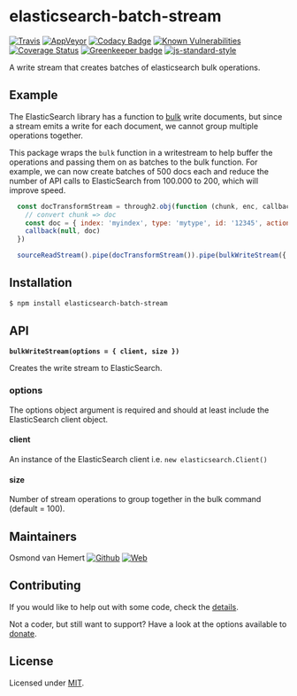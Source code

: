 # elasticsearch-batch-stream

[![Travis](https://img.shields.io/travis/com/ovhemert/elasticsearch-batch-stream.svg?branch=master&logo=travis)](https://travis-ci.com/ovhemert/elasticsearch-batch-stream)
[![AppVeyor](https://img.shields.io/appveyor/ci/ovhemert/elasticsearch-batch-stream.svg?logo=appveyor)](https://ci.appveyor.com/project/ovhemert/elasticsearch-batch-stream)
[![Codacy Badge](https://api.codacy.com/project/badge/Grade/2b7f2dae5ec947d8a46362314bd90e53)](https://www.codacy.com/app/ovhemert/elasticsearch-batch-stream?utm_source=github.com&amp;utm_medium=referral&amp;utm_content=ovhemert/elasticsearch-batch-stream&amp;utm_campaign=Badge_Grade)
[![Known Vulnerabilities](https://snyk.io/test/npm/elasticsearch-batch-stream/badge.svg)](https://snyk.io/test/npm/elasticsearch-batch-stream)
[![Coverage Status](https://coveralls.io/repos/github/ovhemert/elasticsearch-batch-stream/badge.svg?branch=master)](https://coveralls.io/github/ovhemert/elasticsearch-batch-stream?branch=master)
[![Greenkeeper badge](https://badges.greenkeeper.io/ovhemert/elasticsearch-batch-stream.svg)](https://greenkeeper.io/)
[![js-standard-style](https://img.shields.io/badge/code%20style-standard-brightgreen.svg?style=flat)](http://standardjs.com/)

A write stream that creates batches of elasticsearch bulk operations.

## Example

The ElasticSearch library has a function to [bulk](https://www.elastic.co/guide/en/elasticsearch/client/javascript-api/current/api-reference.html#api-bulk) write documents, but since a stream emits a write for each document, we cannot group multiple operations together.

This package wraps the `bulk` function in a writestream to help buffer the operations and passing them on as batches to the bulk function. For example, we can now create batches of 500 docs each and reduce the number of API calls to ElasticSearch from 100.000 to 200, which will improve speed.

```js
  const docTransformStream = through2.obj(function (chunk, enc, callback) {
    // convert chunk => doc
    const doc = { index: 'myindex', type: 'mytype', id: '12345', action: 'index', doc: { name: 'test' } }
    callback(null, doc)
  })

  sourceReadStream().pipe(docTransformStream()).pipe(bulkWriteStream({ client, size: 500 }))
```

## Installation

```bash
$ npm install elasticsearch-batch-stream
```

## API

<b><code>bulkWriteStream(options = { client, size })</code></b>

Creates the write stream to ElasticSearch.

### options

The options object argument is required and should at least include the ElasticSearch client object.

#### client

An instance of the ElasticSearch client i.e. `new elasticsearch.Client()`

#### size

Number of stream operations to group together in the bulk command (default = 100).

## Maintainers

Osmond van Hemert
[![Github](https://img.shields.io/badge/-website.svg?style=social&logoColor=333&logo=github)](https://github.com/ovhemert)
[![Web](https://img.shields.io/badge/-website.svg?style=social&logoColor=333&logo=nextdoor)](https://ovhemert.dev)

## Contributing

If you would like to help out with some code, check the [details](./docs/CONTRIBUTING.md).

Not a coder, but still want to support? Have a look at the options available to [donate](https://ovhemert.dev/donate).

## License

Licensed under [MIT](./LICENSE).
